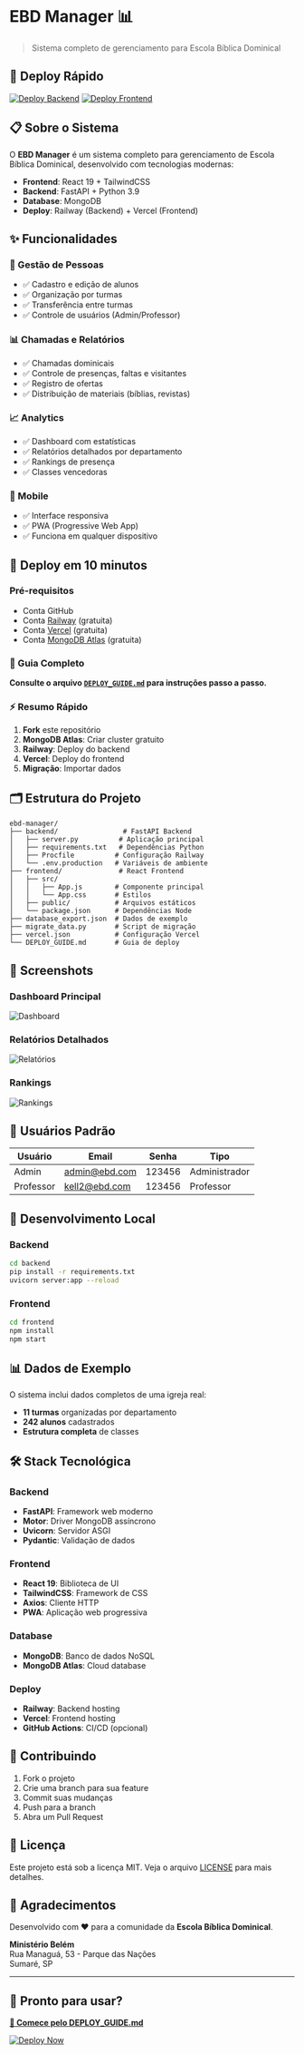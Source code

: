 # EBD Manager 📊

> Sistema completo de gerenciamento para Escola Bíblica Dominical

## 🚀 Deploy Rápido

[![Deploy Backend](https://railway.app/button.svg)](https://railway.app/new/template)
[![Deploy Frontend](https://vercel.com/button)](https://vercel.com/new/git/external?repository-url=https://github.com/seu-usuario/ebd-manager)

## 📋 Sobre o Sistema

O **EBD Manager** é um sistema completo para gerenciamento de Escola Bíblica Dominical, desenvolvido com tecnologias modernas:

- **Frontend**: React 19 + TailwindCSS
- **Backend**: FastAPI + Python 3.9
- **Database**: MongoDB
- **Deploy**: Railway (Backend) + Vercel (Frontend)

## ✨ Funcionalidades

### 👥 Gestão de Pessoas
- ✅ Cadastro e edição de alunos
- ✅ Organização por turmas
- ✅ Transferência entre turmas
- ✅ Controle de usuários (Admin/Professor)

### 📊 Chamadas e Relatórios
- ✅ Chamadas dominicais
- ✅ Controle de presenças, faltas e visitantes
- ✅ Registro de ofertas
- ✅ Distribuição de materiais (bíblias, revistas)

### 📈 Analytics
- ✅ Dashboard com estatísticas
- ✅ Relatórios detalhados por departamento
- ✅ Rankings de presença
- ✅ Classes vencedoras

### 📱 Mobile
- ✅ Interface responsiva
- ✅ PWA (Progressive Web App)
- ✅ Funciona em qualquer dispositivo

## 🎯 Deploy em 10 minutos

### Pré-requisitos
- Conta GitHub
- Conta [Railway](https://railway.app) (gratuita)
- Conta [Vercel](https://vercel.com) (gratuita)
- Conta [MongoDB Atlas](https://cloud.mongodb.com) (gratuita)

### 📖 Guia Completo
**Consulte o arquivo [`DEPLOY_GUIDE.md`](./DEPLOY_GUIDE.md) para instruções passo a passo.**

### ⚡ Resumo Rápido

1. **Fork** este repositório
2. **MongoDB Atlas**: Criar cluster gratuito
3. **Railway**: Deploy do backend
4. **Vercel**: Deploy do frontend
5. **Migração**: Importar dados

## 🗂️ Estrutura do Projeto

```
ebd-manager/
├── backend/                # FastAPI Backend
│   ├── server.py          # Aplicação principal
│   ├── requirements.txt   # Dependências Python
│   ├── Procfile          # Configuração Railway
│   └── .env.production   # Variáveis de ambiente
├── frontend/              # React Frontend
│   ├── src/
│   │   ├── App.js        # Componente principal
│   │   └── App.css       # Estilos
│   ├── public/           # Arquivos estáticos
│   └── package.json      # Dependências Node
├── database_export.json  # Dados de exemplo
├── migrate_data.py       # Script de migração
├── vercel.json           # Configuração Vercel
└── DEPLOY_GUIDE.md       # Guia de deploy
```

## 🎨 Screenshots

### Dashboard Principal
![Dashboard](https://via.placeholder.com/800x400?text=Dashboard+Principal)

### Relatórios Detalhados
![Relatórios](https://via.placeholder.com/800x400?text=Relatórios+Detalhados)

### Rankings
![Rankings](https://via.placeholder.com/800x400?text=Rankings+de+Presença)

## 👤 Usuários Padrão

| Usuário | Email | Senha | Tipo |
|---------|-------|-------|------|
| Admin | admin@ebd.com | 123456 | Administrador |
| Professor | kell2@ebd.com | 123456 | Professor |

## 🔧 Desenvolvimento Local

### Backend
```bash
cd backend
pip install -r requirements.txt
uvicorn server:app --reload
```

### Frontend
```bash
cd frontend
npm install
npm start
```

## 📊 Dados de Exemplo

O sistema inclui dados completos de uma igreja real:
- **11 turmas** organizadas por departamento
- **242 alunos** cadastrados
- **Estrutura completa** de classes

## 🛠️ Stack Tecnológica

### Backend
- **FastAPI**: Framework web moderno
- **Motor**: Driver MongoDB assíncrono
- **Uvicorn**: Servidor ASGI
- **Pydantic**: Validação de dados

### Frontend
- **React 19**: Biblioteca de UI
- **TailwindCSS**: Framework de CSS
- **Axios**: Cliente HTTP
- **PWA**: Aplicação web progressiva

### Database
- **MongoDB**: Banco de dados NoSQL
- **MongoDB Atlas**: Cloud database

### Deploy
- **Railway**: Backend hosting
- **Vercel**: Frontend hosting
- **GitHub Actions**: CI/CD (opcional)

## 🤝 Contribuindo

1. Fork o projeto
2. Crie uma branch para sua feature
3. Commit suas mudanças
4. Push para a branch
5. Abra um Pull Request

## 📝 Licença

Este projeto está sob a licença MIT. Veja o arquivo [LICENSE](LICENSE) para mais detalhes.

## 🙏 Agradecimentos

Desenvolvido com ❤️ para a comunidade da **Escola Bíblica Dominical**.

**Ministério Belém**  
Rua Managuá, 53 - Parque das Nações  
Sumaré, SP

---

## 🚀 Pronto para usar?

**[📖 Comece pelo DEPLOY_GUIDE.md](./DEPLOY_GUIDE.md)**

[![Deploy Now](https://img.shields.io/badge/Deploy-Now-blue?style=for-the-badge)](./DEPLOY_GUIDE.md)